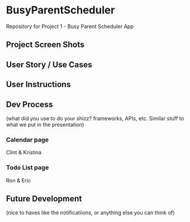 # BusyParentScheduler
Repository for Project 1 - Busy Parent Scheduler App

## Project Screen Shots






## User Story / Use Cases








## User Instructions











## Dev Process
(what did you use to do your shizz? frameworks, APIs, etc. Similar stuff to what we put in the presentation)
### Calendar page
Clint & Kristina








### Todo List page
Ron & Eric





 ## Future Development
 (nice to haves like the notificatiions, or anything else you can think of)